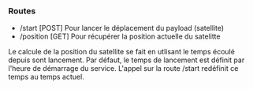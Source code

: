 ### Routes 

- /start [POST] Pour lancer le déplacement du payload (satellite)
- /position [GET] Pour récupérer la position actuelle du satelitte

Le calcule de la position du satellite se fait en utlisant le temps écoulé depuis sont lancement.
Par défaut, le temps de lancement est définit par l'heure de démarrage du service. 
L'appel sur la route /start redéfinit ce temps au temps actuel.
